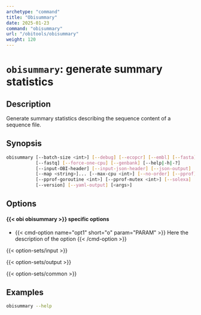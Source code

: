 ```yaml
---
archetype: "command"
title: "Obisummary"
date: 2025-01-23
command: "obisummary"
url: "/obitools/obisummary"
weight: 120
---
```


# `obisummary`: generate summary statistics

## Description 

Generate summary statistics describing the sequence content of a sequence file.

## Synopsis

```bash
obisummary [--batch-size <int>] [--debug] [--ecopcr] [--embl] [--fasta]
           [--fastq] [--force-one-cpu] [--genbank] [--help|-h|-?]
           [--input-OBI-header] [--input-json-header] [--json-output]
           [--map <string>]... [--max-cpu <int>] [--no-order] [--pprof]
           [--pprof-goroutine <int>] [--pprof-mutex <int>] [--solexa]
           [--version] [--yaml-output] [<args>]
```

## Options

#### {{< obi obisummary >}} specific options

- {{< cmd-option name="opt1" short="o" param="PARAM" >}}
  Here the description of the option
  {{< /cmd-option >}}

{{< option-sets/input >}}

{{< option-sets/output >}}

{{< option-sets/common >}}

## Examples

```bash
obisummary --help
```
